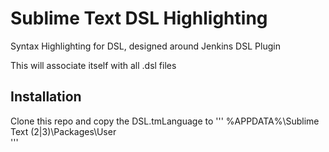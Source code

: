 # Sublime Text DSL Highlighting
Syntax Highlighting for DSL, designed around Jenkins DSL Plugin

This will associate itself with all .dsl files

## Installation
Clone this repo and copy the DSL.tmLanguage to 
'''
%APPDATA%\Sublime Text (2|3)\Packages\User\
'''
